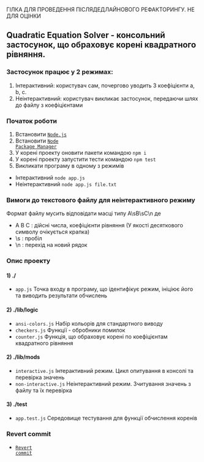 ГІЛКА ДЛЯ ПРОВЕДЕННЯ ПІСЛЯДЕДЛАЙНОВОГО РЕФАКТОРИНГУ. НЕ ДЛЯ ОЦІНКИ
## Quadratic Equation Solver - консольний застосунок, що обраховує корені квадратного рівняння.

### Застосунок працює у 2 режимах:
1) Інтерактивний: користувач сам, почергово уводить 3 коефіцієнти a, b, c.
2) Неінтерактивний: користувач викликає застосунок, передаючи шлях до файлу з коефіцієнтами

### Початок роботи
1) Встановити <code><a href="https://nodejs.org/en">Node.js</a></code>
2) Встановити <code><a href="https://www.npmjs.com/package/npm">Node Package Manager</a></code>
3) У корені проекту оновити пакети командою <code>npm i</code>
4) У корені проекту запустити тести командою <code>npm test</code>
5) Викликати програму в одному з режимів
- Інтерактивний <code>node app.js</code>
- Неінтерактивний <code>node app.js file.txt</code>

### Вимоги до текстового файлу для неінтерактивного режиму
Формат файлу мусить відповідати масці типу A\sB\sC\n де
- A B C : дійсні числа, коефіцієнти рівняння (У якості десяткового символу очікується крапка)
- \s : пробіл
- \n : перехід на новий рядок

### Опис проекту
#### 1) ./
- <code>app.js</code> Точка входу в програму, що ідентифікує режим, ініціює його та виводить результати обчислень
#### 2) ./lib/logic
- <code>ansi-colors.js</code> Набір кольорів для стандартного виводу
- <code>checkers.js</code> Функції - обробники помилок
- <code>counter.js</code> Функція, що обраховує корені по коефіцієнтам квадратного рівняння
#### 2) ./lib/mods
- <code>interactive.js</code> Інтерактивний режим. Цикл опитування в консолі та перевірка значень
- <code>non-interactive.js</code> Неінтерактивний режим. Зчитування значень з файлу та їх перевірка
#### 3) ./test
- <code>app.test.js</code> Середовище тестування для функції обчислення коренів

### Revert commit
 - <code><a href="https://github.com/AlexShopiak/method-lab1/commit/71bfccee3a8c158236ff5923d5d756934c522e66">Revert commit</a></code>

